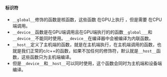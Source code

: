 #### 标识符
- `__global__`修饰的函数是核函数，这些函数 在GPU上执行 ，但是需要 在CPU端调用。
- `__device__`函数是在GPU端调用且在GPU端执行的的函数`__global___`和`__device__`不能同时使用。`__device__`在编译器中会被编译为内联函数。
- `__host__`定义了主机端的函数，就是在主机端执行，在主机端调用的函数，也就是我们正常的c/c++的函数，如果不加任何的修饰符，默认就是`__host__`函数，这些函数只为主机端编译。
- 但是`__device__`和`__host__`可以同时使用，这个函数会同时为主机端和设备端编译。
